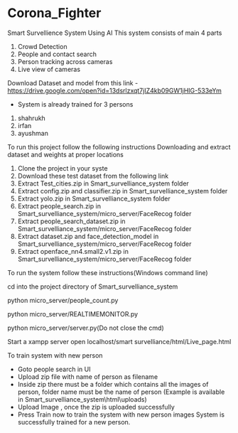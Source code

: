 # Corona_Fighter
Smart Survellience System Using AI
This system consists of main 4 parts
1. Crowd Detection
2. People and contact search
3. Person tracking across cameras
4. Live view of cameras

Download Dataset and model from this link - https://drive.google.com/open?id=13dsrlzxqt7jIZ4kb09GW1jHIG-533eYm


- System is already trained for 3 persons
1. shahrukh
2. irfan
3. ayushman 

To run this project follow the following instructions
Downloading and extract dataset and weights at proper locations

1. Clone the project in your syste
2. Download these test dataset from the following link
3. Extract Test_cities.zip in Smart_survelliance_system folder
4. Extract config.zip and classifier.zip in Smart_survelliance_system folder
5. Extract yolo.zip in Smart_survelliance_system folder
6. Extract  people_search.zip in Smart_survelliance_system/micro_server/FaceRecog folder
7. Extract  people_search_dataset.zip in Smart_survelliance_system/micro_server/FaceRecog folder
8. Extract  dataset.zip and face_detection_model in Smart_survelliance_system/micro_server/FaceRecog folder
9. Extract  openface_nn4.small2.v1.zip in Smart_survelliance_system/micro_server/FaceRecog folder 

To run the system follow these instructions(Windows command line)

cd into the project directory of Smart_survelliance_system

python micro_server/people_count.py

python micro_server/REALTIMEMONITOR.py

python micro_server/server.py(Do not close the cmd)

Start a xampp server
open localhost/smart survelliance/html/Live_page.html

To train system with new person 
 - Goto people search in UI
 - Upload zip file with name of person as filename
 - Inside zip there must be a folder which contains all the images of person, folder name must be the name of person
 (Example is available in Smart_survelliance_system\html\uploads)
 - Upload Image , once the zip is uploaded successfully
- Press Train now to train the system with new person images
System is successfully trained for a new person.